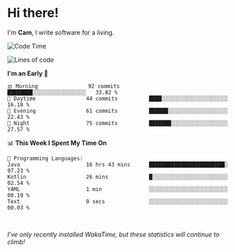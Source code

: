 # Hi there!
I'm **Cam**, I write software for a living.

<!--START_SECTION:waka-->
![Code Time](http://img.shields.io/badge/Code%20Time-167%20hrs%2048%20mins-blue)

![Lines of code](https://img.shields.io/badge/From%20Hello%20World%20I%27ve%20Written-51.7%20thousand%20lines%20of%20code-blue)

**I'm an Early 🐤** 

```text
🌞 Morning                92 commits          ████████░░░░░░░░░░░░░░░░░   33.82 % 
🌆 Daytime                44 commits          ████░░░░░░░░░░░░░░░░░░░░░   16.18 % 
🌃 Evening                61 commits          ██████░░░░░░░░░░░░░░░░░░░   22.43 % 
🌙 Night                  75 commits          ███████░░░░░░░░░░░░░░░░░░   27.57 % 
```


📊 **This Week I Spent My Time On** 

```text
💬 Programming Languages: 
Java                     16 hrs 43 mins      ████████████████████████░   97.23 % 
Kotlin                   26 mins             █░░░░░░░░░░░░░░░░░░░░░░░░   02.54 % 
YAML                     1 min               ░░░░░░░░░░░░░░░░░░░░░░░░░   00.19 % 
Text                     0 secs              ░░░░░░░░░░░░░░░░░░░░░░░░░   00.03 % 
```


<!--END_SECTION:waka-->

<br>

_I've only recently installed WakaTime, but these statistics will continue to climb!_
